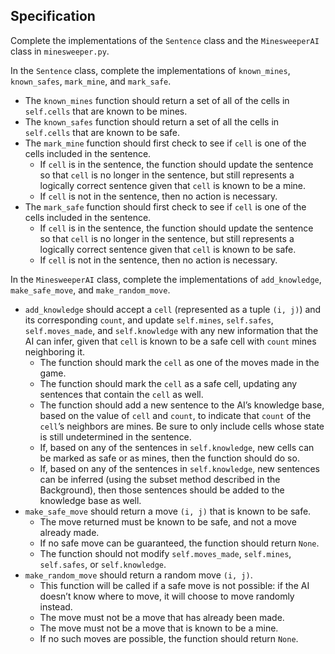 ## Specification

Complete the implementations of the `Sentence` class and the `MinesweeperAI` class in `minesweeper.py`.

In the `Sentence` class, complete the implementations of `known_mines`, `known_safes`, `mark_mine`, and `mark_safe`.

- The `known_mines` function should return a set of all of the cells in `self.cells` that are known to be mines.
- The `known_safes` function should return a set of all the cells in `self.cells` that are known to be safe.
- The `mark_mine` function should first check to see if `cell` is one of the cells included in the sentence.
  - If `cell` is in the sentence, the function should update the sentence so that `cell` is no longer in the sentence, but still represents a logically correct sentence given that `cell` is known to be a mine.
  - If `cell` is not in the sentence, then no action is necessary.
- The `mark_safe` function should first check to see if `cell` is one of the cells included in the sentence.
  - If `cell` is in the sentence, the function should update the sentence so that `cell` is no longer in the sentence, but still represents a logically correct sentence given that `cell` is known to be safe.
  - If `cell` is not in the sentence, then no action is necessary.

In the `MinesweeperAI` class, complete the implementations of `add_knowledge`, `make_safe_move`, and `make_random_move`.

- `add_knowledge` should accept a `cell` (represented as a tuple `(i, j)`) and its corresponding `count`, and update `self.mines`, `self.safes`, `self.moves_made`, and `self.knowledge` with any new information that the AI can infer, given that `cell` is known to be a safe cell with `count` mines neighboring it.
  - The function should mark the `cell` as one of the moves made in the game.
  - The function should mark the `cell` as a safe cell, updating any sentences that contain the `cell` as well.
  - The function should add a new sentence to the AI’s knowledge base, based on the value of `cell` and `count`, to indicate that `count` of the `cell`’s neighbors are mines. Be sure to only include cells whose state is still undetermined in the sentence.
  - If, based on any of the sentences in `self.knowledge`, new cells can be marked as safe or as mines, then the function should do so.
  - If, based on any of the sentences in `self.knowledge`, new sentences can be inferred (using the subset method described in the Background), then those sentences should be added to the knowledge base as well.
- `make_safe_move` should return a move `(i, j)` that is known to be safe.
  - The move returned must be known to be safe, and not a move already made.
  - If no safe move can be guaranteed, the function should return `None`.
  - The function should not modify `self.moves_made`, `self.mines`, `self.safes`, or `self.knowledge`.
- `make_random_move` should return a random move `(i, j)`.
  - This function will be called if a safe move is not possible: if the AI doesn’t know where to move, it will choose to move randomly instead.
  - The move must not be a move that has already been made.
  - The move must not be a move that is known to be a mine.
  - If no such moves are possible, the function should return `None`.
